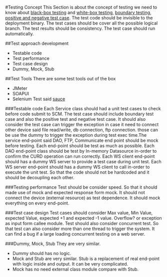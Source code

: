 #Testing Concept
This Section is about the concept of testing
we need to know about [black-box testing](https://en.wikipedia.org/wiki/Black-box_testing) and [white-box testing](https://en.wikipedia.org/wiki/White-box_testing), [boundary testing](https://en.wikipedia.org/wiki/Boundary_testing), [positive and negative test case](http://www.nishantverma.com/2010/03/test-case-paths-happy-sad-bad.html).
The test code should be invisible to the deployment binary. The test cases should be cover all the possible logical branch. The test results should be consistency. The test case should run automatically.

##Test approach development
- Testable code 
- Test performance
- Test case design
- Dummy, Mock, Stub

##Test Tools
There are some test tools out of the box
- JMeter
- SOAPUI
- Selenium Test said [sauce](https://saucelabs.com/selenium/)


###Testable code
Each Service class should had a unit test cases to check before code submit to SCM. The test case should include boundary test case and also the positive test and negative test case. It should also consider the test case can trigger the exception in case it need to connect other device said file read/write, db connection, ftp connection. those can be use the dummy to trigger the exception during test exec time.The service end-point said DAO, FTP, Communicate end point should be mock before testing.
Each end-point should be test as much as possible.
Each DAO end-point class should be test by In-memory Datasource in-order to confirm the CURD operation can run correctly.
Each WS client end-point should has a dummy WS server to provide a test case during unit test.
Each WS server end-point should has a dummy WS client to call in-order to execute the unit test.
So that the code should not be hardcoded and it should be decoupling each other. 

###Testing performance
Test should be consider speed. So that it should made use of mock and expected response form mock. It should not connect the device (external resource) as test dependence. It should mock everything on every end-point.

###Test case design
 Test cases should consider Max value, Min Value, expected Value, expected +1 and expected -1 value. Overflow? or exception as input form callee module.
Test should also consider concurrent test. So that test can also consider more than one thread to trigger the system. It can find a bug if a large loading concurrent testing on a web server.

###Dummy, Mock, Stub
They are very similar. 
- Dummy should has no logic.
- Mock and Stub are very similar. Stub is a replacement of real end-point with logic inside and output. It can be very complicated. 
- Mock has no need external class module compare with Stub.

